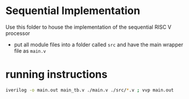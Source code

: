 # Sequential Implementation
Use this folder to house the implementation of the sequential RISC V processor
- put all module files into a folder called `src` and have the main wrapper file as `main.v` 

# running instructions 
```sh
iverilog -o main.out main_tb.v ./main.v ./src/*.v ; vvp main.out
```